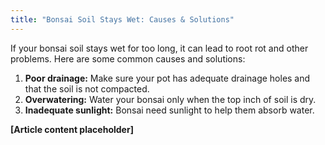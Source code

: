 ```yaml
---
title: "Bonsai Soil Stays Wet: Causes & Solutions"
---
```


If your bonsai soil stays wet for too long, it can lead to root rot and other problems. Here are some common causes and solutions:

1.  **Poor drainage:** Make sure your pot has adequate drainage holes and that the soil is not compacted.
2.  **Overwatering:** Water your bonsai only when the top inch of soil is dry.
3.  **Inadequate sunlight:** Bonsai need sunlight to help them absorb water.

**[Article content placeholder]**